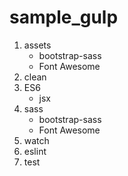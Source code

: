 # sample_gulp

1. assets
    * bootstrap-sass
    * Font Awesome
1. clean
1. ES6
    * jsx
1. sass
    * bootstrap-sass
    * Font Awesome
1. watch
1. eslint
1. test
